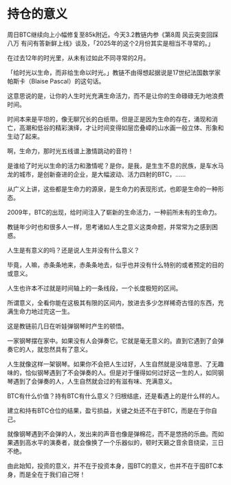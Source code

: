 # 持仓的意义 

周日BTC继续向上小幅修复至85k附近。今天3.2教链内参《第8周 风云突变回踩八万 有问有答新鲜上线》谈及，「2025年的这个2月份其实是相当不寻常的。」

在过去12年的时光里，从未有过如此不同寻常的2月。

「给时光以生命，而非给生命以时光。」教链不由得想起据说是17世纪法国数学家帕斯卡（Blaise Pascal）的这句话。

这意思说的是，让你的人生时光充满生命活力，而不是让你的生命碌碌无为地浪费时间。

时间本来是平坦的，像无聊冗长的白纸带。但是正是因为生命的存在，涌现和消亡，高潮和低谷的精彩演绎，才让时间变得如层峦叠嶂的山水画一般立体、形象和生动了起来。

啊，生命力，那时光五线谱上激情跳动的音符！

是谁给了时光以生命的活力和激情呢？是你，是我，是生生不息的民族，是车水马龙的城市，是创新奋进的企业，是大幅波动、活力四射的BTC，……

从广义上讲，这些都是生命力的源泉，是生命力的表现形式，也即是生命的一种形态。

2009年，BTC的出现，给时间注入了崭新的生命活力，一种前所未有的生命力。

教链年少时也和很多人一样，思考诸如人生之意义这类命题，并常常为之感到困惑。

人生是有意义的吗？还是说人生并没有什么意义？

毕竟，人嘛，赤条条地来，赤条条地去，似乎也并没有什么特别的或者预定的目的或意义。

人生也许本不过就是时间轴上的一条线段，一个长度极短的区间。

所谓意义，全看你能在这极其有限的区间内，放进去多少怎样稀奇古怪的东西，充满生命力地过完这一生。

这是教链前几日在听娃弹钢琴时产生的顿悟。

一家钢琴摆在家中。如果没有人会弹奏它。它就是毫无意义的。直到它遇到了会弹奏它的人，就忽然具有了意义。

人生就像这样一架钢琴。如果你不会把人生过好，人生自然就是没啥意思、了无趣味的，恰似钢琴遇到了不会弹奏的人。但是对于懂得如何过好这一生的人，如同钢琴遇到了会弹奏的人，人生自然就会过的有滋有味、充满意义。

BTC有什么价值？持有BTC有什么意义？归根结底，还是看遇上的是什么样的人。

建立和持有BTC仓位的结果，盈亏损益，关键之处还不在于BTC，而是在于你自己。

就像钢琴遇到不会弹的人，发出来的声音也像是弹棉花，而不是悠扬的乐曲。而如果遇到高水平的演奏者，就会像换了一个乐器似的，顿时天籁之音余音绕梁，三日不绝。

由此始知，投资的意义，并不在于投资本身，囤BTC的意义，也并不在于囤BTC本身，而是全在于我们自己呀！
